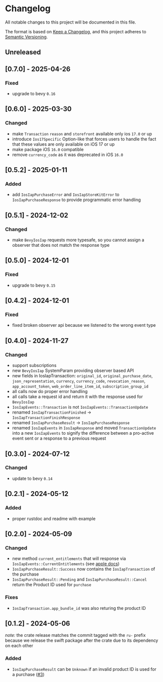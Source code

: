# Changelog

All notable changes to this project will be documented in this file.

The format is based on [Keep a Changelog](https://keepachangelog.com/en/1.0.0/),
and this project adheres to [Semantic Versioning](https://semver.org/spec/v2.0.0.html).

## Unreleased

## [0.7.0] - 2025-04-26

### Fixed
* upgrade to bevy `0.16`

## [0.6.0] - 2025-03-30

### Changed
* make `Transaction` `reason` and `storefront` available only ios `17.0` or up
* introduce `Ios17Specific` Option-like that forces users to handle the fact that these values are only available on iOS 17 or up
* make package iOS `16.0` compatible
* remove `currency_code` as it was deprecated in iOS `16.0`

## [0.5.2] - 2025-01-11

### Added
* add `IosIapPurchaseError` and `IosIapStoreKitError` to `IosIapPurchaseResponse` to provide programmatic error handling

## [0.5.1] - 2024-12-02

### Changed
* make `BevyIosIap` requests more typesafe, so you cannot assign a observer that does not match the response type

## [0.5.0] - 2024-12-01

### Fixed
* upgrade to bevy `0.15`

## [0.4.2] - 2024-12-01

### Fixed
* fixed broken observer api because we listened to the wrong event type

## [0.4.0] - 2024-11-27

### Changed
* support subscriptions
* new `BevyIosIap` SystemParam providing observer based API
* new fields in IosIapTransaction: `original_id`, `original_purchase_date`, `json_representation`, `currency`, `currency_code`, `revocation_reason`, `app_account_token`, `web_order_line_item_id`, `subscription_group_id`
* all calls now do proper error handling
* all calls take a request id and return it with the response used for `BevyIosIap`
* `IosIapEvents::Transaction` is not `IosIapEvents::TransactionUpdate`
* renamed `IosIapTransactionFinished` -> `IosIapTransactionFinishResponse`
* renamed `IosIapPurchaseResult` -> `IosIapPurchaseResponse`
* renamed `IosIapEvents` in `IosIapResponse` and moved `TransactionUpdate` into a new `IosIapEvents` to signify the difference between a pro-active event sent or a response to a previous request

## [0.3.0] - 2024-07-12

### Changed
* update to bevy `0.14`

## [0.2.1] - 2024-05-12

### Added
* proper rustdoc and readme with example

## [0.2.0] - 2024-05-09

### Changed
* new method `current_entitlements` that will response via `IosIapEvents::CurrentEntitlements` (see [apple docs](https://developer.apple.com/documentation/storekit/transaction/3851204-currententitlements))
* `IosIapPurchaseResult::Success` now contains the `IosIapTransaction` of the purchase
* `IosIapPurchaseResult::Pending` and `IosIapPurchaseResult::Cancel` return the Product ID used for `purchase`

### Fixes
* `IosIapTransaction.app_bundle_id` was also returing the product ID

## [0.1.2] - 2024-05-06

*note:* the crate release matches the commit tagged with the `ru-` prefix because we release the swift package after the crate due to its dependency on each other

### Added
* `IosIapPurchaseResult` can be `Unknown` if an invalid product ID is used for a purchase ([#3](https://github.com/rustunit/bevy_ios_iap/issues/3))
